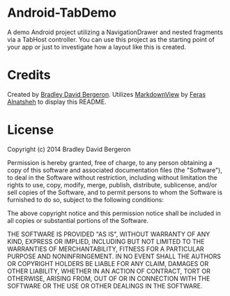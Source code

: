 Android-TabDemo
===============

A demo Android project utilizing a NavigationDrawer and nested fragments via
a TabHost controller. You can use this project as the starting point of your
app or just to investigate how a layout like this is created.

Credits
=======

Created by [Bradley David Bergeron](http://github.com/bdbergeron). Utilizes
[MarkdownView](https://github.com/falnatsheh/MarkdownView) by [Feras Alnatsheh](http://www.feras.us) to display this README.

License
=======

Copyright (c) 2014 Bradley David Bergeron

Permission is hereby granted, free of charge, to any person obtaining a copy
of this software and associated documentation files (the "Software"), to deal
in the Software without restriction, including without limitation the rights
to use, copy, modify, merge, publish, distribute, sublicense, and/or sell
copies of the Software, and to permit persons to whom the Software is
furnished to do so, subject to the following conditions:

The above copyright notice and this permission notice shall be included in all
copies or substantial portions of the Software.

THE SOFTWARE IS PROVIDED "AS IS", WITHOUT WARRANTY OF ANY KIND, EXPRESS OR
IMPLIED, INCLUDING BUT NOT LIMITED TO THE WARRANTIES OF MERCHANTABILITY,
FITNESS FOR A PARTICULAR PURPOSE AND NONINFRINGEMENT. IN NO EVENT SHALL THE
AUTHORS OR COPYRIGHT HOLDERS BE LIABLE FOR ANY CLAIM, DAMAGES OR OTHER
LIABILITY, WHETHER IN AN ACTION OF CONTRACT, TORT OR OTHERWISE, ARISING FROM,
OUT OF OR IN CONNECTION WITH THE SOFTWARE OR THE USE OR OTHER DEALINGS IN THE
SOFTWARE.